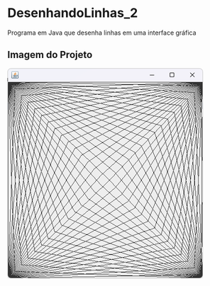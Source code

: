 # DesenhandoLinhas_2
 Programa em Java que desenha linhas em uma interface gráfica

  ## Imagem do Projeto
 ![Desenhando Linhas](desenhandolinhas.png)

